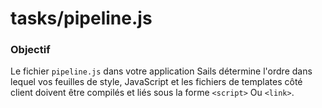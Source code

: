 # tasks/pipeline.js


### Objectif

Le fichier `pipeline.js` dans votre application Sails détermine l'ordre dans lequel vos feuilles de style,
JavaScript et les fichiers de templates côté client doivent être compilés et liés sous la forme `<script>`
Ou `<link>`.


<docmeta name="displayName" value="pipeline.js">
